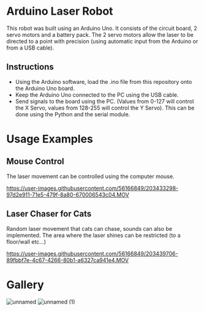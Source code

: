 # Arduino Laser Robot
This robot was built using an Arduino Uno. It consists of the circuit board, 2 servo motors and a battery pack. The 2 servo motors allow the laser to be directed to a point with precision (using automatic input from the Arduino or from a USB cable).

## Instructions
- Using the Arduino software, load the .ino file from this repository onto the Arduino Uno board.
- Keep the Arduino Uno connected to the PC using the USB cable.
- Send signals to the board using the PC. (Values from 0-127 will control the X Servo, values from 128-255 will control the Y Servo). This can be done using the Python and the serial module.

# Usage Examples
## Mouse Control
The laser movement can be controlled using the computer mouse.

https://user-images.githubusercontent.com/56166849/203433298-97d2e911-71e5-479f-8a80-670006543c04.MOV
## Laser Chaser for Cats
Random laser movement that cats can chase, sounds can also be implemented. The area where the laser shines can be restricted (to a floor/wall etc...)

https://user-images.githubusercontent.com/56166849/203439706-89fbbf7e-4c67-4266-80b1-a6327ca941e4.MOV

# Gallery

![unnamed](https://user-images.githubusercontent.com/56166849/203440041-d250c622-9347-4267-97c9-9211c03ecd07.jpg)
![unnamed (1)](https://user-images.githubusercontent.com/56166849/203440116-c79f4e5e-1359-4558-9907-05ecc372c411.jpg)

